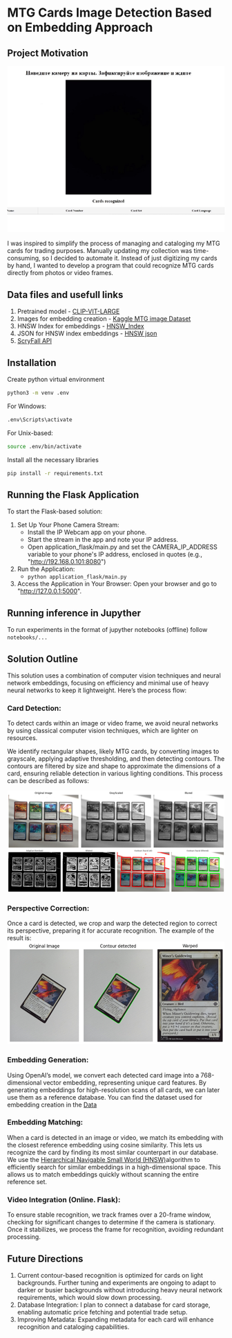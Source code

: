 # MTG Cards Image Detection Based on Embedding Approach

## Project Motivation

![Inference_example_1](images\Inference_example.gif)

I was inspired to simplify the process of managing and cataloging my MTG cards for trading purposes. Manually updating my collection was time-consuming, so I decided to automate it. Instead of just digitizing my cards by hand, I wanted to develop a program that could recognize MTG cards directly from photos or video frames.

## Data files and usefull links

1) Pretrained model - [CLIP-VIT-LARGE](https://huggingface.co/openai/clip-vit-large-patch14)
2) Images for embedding creation - [Kaggle MTG image Dataset](https://www.kaggle.com/datasets/strangerone/mtg-multilang-images) 
3) HNSW Index for embeddings - [HNSW_Index](https://drive.google.com/file/d/1JWQZn68z7fdvxXt1bywYjJR3DsHPW3eU/view?usp=sharing) 
4) JSON for HNSW index embeddings - [HNSW json](https://drive.google.com/file/d/1F0FgjCM91Wei4LcLvc7R6TrG2_ZefeSF/view?usp=sharing)
5) [ScryFall API](https://scryfall.com/docs/api)

## Installation

Create python virtual environment
```bash 
python3 -m venv .env 
```
For Windows: 
```cmd 
.env\Scripts\activate
```
For Unix-based:
```bash 
source .env/bin/activate
``` 
Install all the necessary libraries
```bash 
pip install -r requirements.txt
```

## Running the Flask Application

To start the Flask-based solution:
1) Set Up Your Phone Camera Stream:
    - Install the IP Webcam app on your phone.
    - Start the stream in the app and note your IP address.
    - Open application_flask/main.py and set the CAMERA_IP_ADDRESS variable to your phone's IP address, enclosed in quotes (e.g., "http://192.168.0.101:8080")
2) Run the Application:
    - ```python application_flask/main.py```
3) Access the Application in Your Browser: Open your browser and go to "http://127.0.0.1:5000".

## Running inference in Jupyther 

To run  experiments in the format of jupyther notebooks (offline) follow ```notebooks/...```

## Solution Outline 

This solution uses a combination of computer vision techniques and neural network embeddings, focusing on efficiency and minimal use of heavy neural networks to keep it lightweight. Here’s the process flow:

### Card Detection:

To detect cards within an image or video frame, we avoid neural networks by using classical computer vision techniques, which are lighter on resources.

We identify rectangular shapes, likely MTG cards, by converting images to grayscale, applying adaptive thresholding, and then detecting contours. The contours are filtered by size and shape to approximate the dimensions of a card, ensuring reliable detection in various lighting conditions. This process can be described as follows: 

![Process_pipeline](images\process_pipeline.png)

### Perspective Correction:

Once a card is detected, we crop and warp the detected region to correct its perspective, preparing it for accurate recognition. The example of the result is: 
![Warping](images\warped.png)

### Embedding Generation:

Using OpenAI’s model, we convert each detected card image into a 768-dimensional vector embedding, representing unique card features.
By generating embeddings for high-resolution scans of all cards, we can later use them as a reference database. You can find the dataset used for embedding creation in the [Data](#Data-files-and-usefull-links)

### Embedding Matching:

When a card is detected in an image or video, we match its embedding with the closest reference embedding using cosine similarity. This lets us recognize the card by finding its most similar counterpart in our database. We use the [Hierarchical Navigable Small World (HNSW)](https://arxiv.org/abs/1603.09320)algorithm to efficiently search for similar embeddings in a high-dimensional space. This allows us to match embeddings quickly without scanning the entire reference set.

### Video Integration (Online. Flask):

To ensure stable recognition, we track frames over a 20-frame window, checking for significant changes to determine if the camera is stationary. Once it stabilizes, we process the frame for recognition, avoiding redundant processing.

## Future Directions

1) Current contour-based recognition is optimized for cards on light backgrounds. Further tuning and experiments are ongoing to adapt to darker or busier backgrounds without introducing heavy neural network requirements, which would slow down processing.
2) Database Integration: I plan to connect a database for card storage, enabling automatic price fetching and potential trade setup.
3) Improving Metadata: Expanding metadata for each card will enhance recognition and cataloging capabilities.

